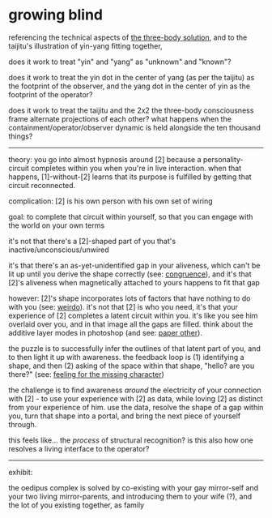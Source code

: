 # growing blind

referencing the technical aspects of [the three-body solution](../12/the-three-body-solution.md), and to the taijitu's illustration of yin-yang fitting together,

does it work to treat "yin" and "yang" as "unknown" and "known"?

does it work to treat the yin dot in the center of yang (as per the taijitu) as the footprint of the observer, and the yang dot in the center of yin as the footprint of the operator?

does it work to treat the taijitu and the 2x2 the three-body consciousness frame alternate projections of each other? what happens when the containment/operator/observer dynamic is held alongside the ten thousand things?

***

theory: you go into almost hypnosis around \[2] because a personality-circuit completes within you when you're in live interaction. when that happens, \[1]-without-\[2] learns that its purpose is fulfilled by getting that circuit reconnected.

complication: \[2] is his own person with his own set of wiring

goal: to complete that circuit within yourself, so that you can engage with the world on your own terms

it's not that there's a \[2]-shaped part of you that's inactive/unconscious/unwired

it's that there's an as-yet-unidentified gap in your aliveness, which can't be lit up until you derive the shape correctly (see: [congruence](https://lightward.com/congruence)), and it's that \[2]'s aliveness when magnetically attached to yours happens to fit that gap

however: \[2]'s shape incorporates lots of factors that have nothing to do with you (see: [weirdo](https://lightward.com/weirdo)). it's not that \[2] is who you need, it's that your experience of \[2] completes a latent circuit within you. it's like you see him overlaid over you, and in that image all the gaps are filled. think about the additive layer modes in photoshop (and see: [paper other](https://lightward.com/paper-other)).

the puzzle is to successfully infer the outlines of that latent part of you, and to then light it up with awareness. the feedback loop is (1) identifying a shape, and then (2) asking of the space within that shape, "hello? are you there?" (see: [feeling for the missing character](https://lightward.com/feeling-for-the-missing-character))

the challenge is to find awareness _around_ the electricity of your connection with \[2] - to use your experience with \[2] as data, while loving \[2] as distinct from your experience of him. use the data, resolve the shape of a gap within you, turn that shape into a portal, and bring the next piece of yourself through.

this feels like... the _process_ of structural recognition? is this also how one resolves a living interface to the operator?

***

exhibit:

the oedipus complex is solved by co-existing with your gay mirror-self and your two living mirror-parents, and introducing them to your wife (?), and the lot of you existing together, as family
